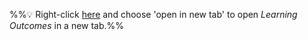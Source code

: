 
%%:bulb: Right-click [here]({{baseUrl}}/schedule/week2/outcomes.html) and choose 'open in new tab' to open _Learning Outcomes_ in a new tab.%%

<panel header=":trophy: Outcomes" ctrl-lvl="1" expanded no-close>
  <include src="outcomes.md#main" />
</panel>

<panel header=":clipboard: Todo" ctrl-lvl="1" no-close>
  <include src="todo.md" />
</panel>

<panel header=":raising_hand: Tutorial 2" ctrl-lvl="1" no-close>
</panel>

<panel header=":loudspeaker: Lecture 2" ctrl-lvl="1" no-close>
  <include src="lecture.md" />
</panel>
